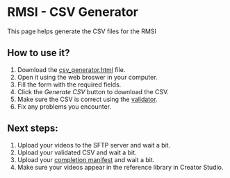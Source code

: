# RMSI - CSV Generator

This page helps generate the CSV files for the RMSI

## How to use it?

1. Download the [csv_generator.html](csv_generator.html) file.
2. Open it using the web broswer in your computer.
3. Fill the form with the required fields.
4. Click the *Generate CSV* button to download the CSV.
5. Make sure the CSV is correct using the [validator](https://developers.facebook.com/docs/rights-manager-video/csv-validator).
6. Fix any problems you encounter.

## Next steps:
1. Upload your videos to the SFTP server and wait a bit.
2. Upload your validated CSV and wait a bit.
3. Upload your [completion manifest](__complete__) and wait a bit.
4. Make sure your videos appear in the reference library in Creator Studio.

